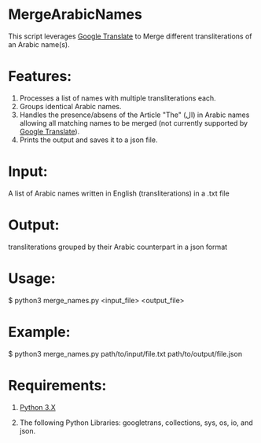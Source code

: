 # MergeArabicNames
This script leverages <a href="https://translate.google.com/">Google Translate</a> to Merge different transliterations of an Arabic name(s).

# Features:
1. Processes a list of names with multiple transliterations each.
2. Groups identical Arabic names.
3. Handles the presence/absens of the Article "The" (ال) in Arabic names allowing all matching names to be merged (not currently supported by <a href="https://translate.google.com/">Google Translate</a>).
4. Prints the output and saves it to a json file.

# Input: 
A list of Arabic names written in English (transliterations) in a .txt file

# Output:
transliterations grouped by their Arabic counterpart in a json format

# Usage:
$ python3 merge_names.py <input_file> <output_file>

# Example:
$ python3 merge_names.py path/to/input/file.txt path/to/output/file.json

# Requirements:

1. <a href="https://www.python.org/downloads/">Python 3.X</a>

2. The following Python Libraries: googletrans, collections, sys, os, io, and json.
